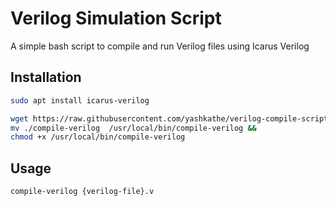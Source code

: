 # Verilog Simulation Script

A simple bash script to compile and run Verilog files using Icarus Verilog

## Installation

```bash
sudo apt install icarus-verilog
```

```bash
wget https://raw.githubusercontent.com/yashkathe/verilog-compile-script/refs/heads/master/compile-verilog &&
mv ./compile-verilog  /usr/local/bin/compile-verilog &&
chmod +x /usr/local/bin/compile-verilog
```

## Usage

```bash
compile-verilog {verilog-file}.v
```
